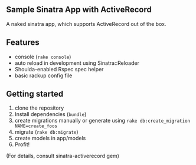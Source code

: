 Sample Sinatra App with ActiveRecord
---
A naked sinatra app, which supports ActiveRecord out of the box.

## Features

- console (`rake console`)
- auto reload in development using Sinatra::Reloader
- Shoulda-enabled Rspec spec helper
- basic rackup config file

## Getting started

1. clone the repository
2. Install dependencies (`bundle`)
3. create migrations manually or generate using `rake db:create_migration NAME=create_foos`
4. migrate (`rake db:migrate`)
5. create models in app/models
6. Profit!

(For details, consult sinatra-activerecord gem)
